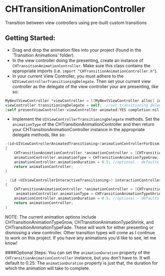 CHTransitionAnimationController
===============================

Transition between view controllers using pre-built custom transitions

Getting Started:
---------------
- Drag and drop the animation files into your project (found in the 'Transition Animations' folder).
- In the view controller doing the presenting, create an instance of `CHTransitionAnimationController`. Make sure this class contains the appropriate imports (i.e. `import "CHTransitionAnimationController.h"`).
- In your current View Controller, you must adhere to the `UIViewControllerTransitioningDelegate`. Then set your current view controller as the delegate of the view controller your are presenting, like so: 
```objective-c
MyNextViewController *viewController = [[MyNextViewController alloc] init]; //instance of your next view controller
viewController.transitioningDelegate = self;  //set transitioning delegate
[self presentViewController:viewController animated:YES completion:nil];  //present next view controller
```
- Implement the `UIViewControllerTransitioningDelegate` methods. Set the `animationType` of the CHTransitionAnimationController and then return your CHTransitionAnimationController instance in the appropriate delegate methods, like so:
```objective-c
-(id<UIViewControllerAnimatedTransitioning>)animationControllerForDismissedController:(UIViewController *)dismissed
{
	CHTransitionAnimationController *animationController = [CHTransitionAnimationController new];
  	animationController.animationType = CHTransitionAnimationTypeGrow;
  	animationController.animationDuration = 0.5; //optional - defaults to 0.25
	return animationController;
}

- (id <UIViewControllerInteractiveTransitioning>) interactionControllerForDismissal:(id<UIViewControllerAnimatedTransitioning>)animator
{
	CHTransitionAnimationController *animationController = [CHTransitionAnimationController new];
	 animationController.animationType = CHTransitionAnimationTypeShrink;
  	animationController.animationDuration = 0.5; //optional - defaults to 0.25
	return animationController;
}
```
NOTE: The current animation options include CHTransitionAnimationTypeGrow, CHTransitionAnimationTypeShrink, and CHTransitionAnimationTypeFade. These will work for either presenting or dismissing a view controller. Other transition types will come as I continue to work on this project. If you have any animations you'd like to see, let me know!

####Optional Steps:
You can set the `animationDuration` property of the `CHTransitionAnimationController` instance, but you don't have to. It will default to 0.25. The `animationDuration` property is just that, the duration for which the animation will take to complete. 

